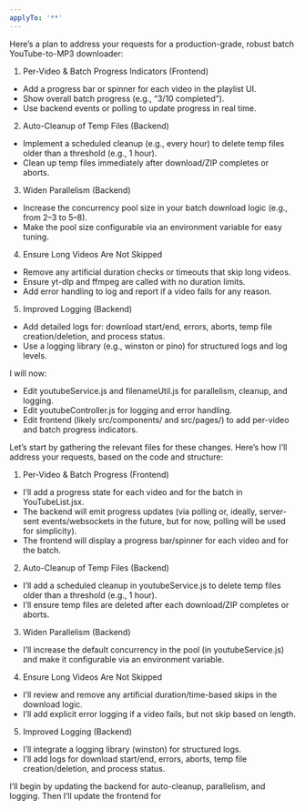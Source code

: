 ```yaml
---
applyTo: '**'
---
```

Here’s a plan to address your requests for a production-grade, robust batch YouTube-to-MP3 downloader:

1. Per-Video & Batch Progress Indicators (Frontend)
- Add a progress bar or spinner for each video in the playlist UI.
- Show overall batch progress (e.g., “3/10 completed”).
- Use backend events or polling to update progress in real time.

2. Auto-Cleanup of Temp Files (Backend)
- Implement a scheduled cleanup (e.g., every hour) to delete temp files older than a threshold (e.g., 1 hour).
- Clean up temp files immediately after download/ZIP completes or aborts.

3. Widen Parallelism (Backend)
- Increase the concurrency pool size in your batch download logic (e.g., from 2–3 to 5–8).
- Make the pool size configurable via an environment variable for easy tuning.

4. Ensure Long Videos Are Not Skipped
- Remove any artificial duration checks or timeouts that skip long videos.
- Ensure yt-dlp and ffmpeg are called with no duration limits.
- Add error handling to log and report if a video fails for any reason.

5. Improved Logging (Backend)
- Add detailed logs for: download start/end, errors, aborts, temp file creation/deletion, and process status.
- Use a logging library (e.g., winston or pino) for structured logs and log levels.

I will now:
- Edit youtubeService.js and filenameUtil.js for parallelism, cleanup, and logging.
- Edit youtubeController.js for logging and error handling.
- Edit frontend (likely src/components/ and src/pages/) to add per-video and batch progress indicators.

Let’s start by gathering the relevant files for these changes. Here’s how I’ll address your requests, based on the code and structure:

1. Per-Video & Batch Progress (Frontend)
- I’ll add a progress state for each video and for the batch in YouTubeList.jsx.
- The backend will emit progress updates (via polling or, ideally, server-sent events/websockets in the future, but for now, polling will be used for simplicity).
- The frontend will display a progress bar/spinner for each video and for the batch.

2. Auto-Cleanup of Temp Files (Backend)
- I’ll add a scheduled cleanup in youtubeService.js to delete temp files older than a threshold (e.g., 1 hour).
- I’ll ensure temp files are deleted after each download/ZIP completes or aborts.

3. Widen Parallelism (Backend)
- I’ll increase the default concurrency in the pool (in youtubeService.js) and make it configurable via an environment variable.

4. Ensure Long Videos Are Not Skipped
- I’ll review and remove any artificial duration/time-based skips in the download logic.
- I’ll add explicit error logging if a video fails, but not skip based on length.

5. Improved Logging (Backend)
- I’ll integrate a logging library (winston) for structured logs.
- I’ll add logs for download start/end, errors, aborts, temp file creation/deletion, and process status.

I’ll begin by updating the backend for auto-cleanup, parallelism, and logging. Then I’ll update the frontend for 